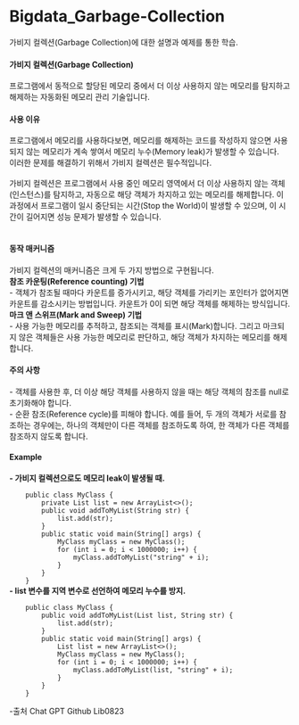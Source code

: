 # Bigdata_Garbage-Collection
가비지 컬렉션(Garbage Collection)에 대한 설명과 예제를 통한 학습.

<h4>가비지 컬렉션(Garbage Collection)</h4>
프로그램에서 동적으로 할당된 메모리 중에서 더 이상 사용하지 않는 메모리를 탐지하고 해제하는 자동화된 메모리 관리 기술입니다.<br>

<h4> 사용 이유</h4>
프로그램에서 메모리를 사용하다보면, 메모리를 해제하는 코드를 작성하지 않으면 사용되지 않는 메모리가 계속 쌓여서 메모리 누수(Memory leak)가 발생할 수 있습니다. <br>
이러한 문제를 해결하기 위해서 가비지 컬렉션은 필수적입니다.<br>
<br>
가비지 컬렉션은 프로그램에서 사용 중인 메모리 영역에서 더 이상 사용하지 않는 객체(인스턴스)를 탐지하고, 자동으로 해당 객체가 차지하고 있는 메모리를 해제합니다. 이 과정에서 프로그램이 일시 중단되는 시간(Stop the World)이 발생할 수 있으며, 이 시간이 길어지면 성능 문제가 발생할 수 있습니다.<br>
<br>
<h4> 동작 매커니즘</h4>
가비지 컬렉션의 매커니즘은 크게 두 가지 방법으로 구현됩니다.<br>
<b>참조 카운팅(Reference counting) 기법</b><br>
- 객체가 참조될 때마다 카운트를 증가시키고, 해당 객체를 가리키는 포인터가 없어지면 카운트를 감소시키는 방법입니다. 카운트가 0이 되면 해당 객체를 해제하는 방식입니다.<br>
<b>마크 앤 스위프(Mark and Sweep) 기법</b><br>
- 사용 가능한 메모리를 추적하고, 참조되는 객체를 표시(Mark)합니다. 그리고 마크되지 않은 객체들은 사용 가능한 메모리로 판단하고, 해당 객체가 차지하는 메모리를 해제합니다.<br>

<h4> 주의 사항</h4>
- 객체를 사용한 후, 더 이상 해당 객체를 사용하지 않을 때는 해당 객체의 참조를 null로 초기화해야 합니다.<br>
- 순환 참조(Reference cycle)를 피해야 합니다. 예를 들어, 두 개의 객체가 서로를 참조하는 경우에는, 하나의 객체만이 다른 객체를 참조하도록 하여, 한 객체가 다른 객체를 참조하지 않도록 합니다.<br>


<h4> Example </h4>
<b>- 가비지 컬렉션으로도 메모리 leak이 발생될 때.</b><br>
<code>
    public class MyClass {
        private List<String> list = new ArrayList<>();
        public void addToMyList(String str) {
            list.add(str);
        }
        public static void main(String[] args) {
            MyClass myClass = new MyClass();
            for (int i = 0; i < 1000000; i++) {
                myClass.addToMyList("string" + i);
            }
        }
    }
</code>
<b>- list 변수를 지역 변수로 선언하여 메모리 누수를 방지.</b><br>
<code>
    public class MyClass {
        public void addToMyList(List<String> list, String str) {
            list.add(str);
        }
        public static void main(String[] args) {
            List<String> list = new ArrayList<>();
            MyClass myClass = new MyClass();
            for (int i = 0; i < 1000000; i++) {
                myClass.addToMyList(list, "string" + i);
            }
        }
    }
</code>
  
 -출처
  Chat GPT
  Github Lib0823
